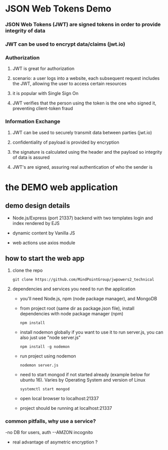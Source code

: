 # JSON Web Tokens Demo

### JSON Web Tokens (JWT) are signed tokens in order to provide integrity of data

### JWT can be used to encrypt data/claims (jwt.io)

### Authorization

1. JWT is great for authorization

2. scenario: a user logs into a website, each subsequent request includes the JWT, allowing the user to access certain resources

3. it is popular with Single Sign On

4. JWT verifies that the person using the token is the one who signed it, preventing client-token fraud

### Information Exchange

1. JWT can be used to securely transmit data between parties (jwt.io)

2. confidentiality of payload is provided by encryption

3. the signature is calculated using the header and the payload so integrity of data is assured

4. JWT's are signed, assuring real authentication of who the sender is


# the DEMO web application 

## demo design details

* Node.js/Express (port 21337) backend with two templates login and index rendered by EJS

* dynamic content by Vanilla JS

* web actions use axios module

## how to start the web app

1. clone the repo
    ```    
    git clone https://github.com/MindPointGroup/jwpowers2_technical
    ```
2. dependencies and services you need to run the application

    * you'll need Node.js, npm (node package manager), and MongoDB

    * from project root (same dir as package.json file), install dependencies with node package manager (npm)
        ```
        npm install 
        ```
    * install nodemon globally if you want to use it to run server.js, you can also just use "node server.js"
        ```
        npm install -g nodemon
        ```
    * run project using nodemon
        ```
        nodemon server.js
        ```
    * need to start mongod if not started already (example below for ubuntu 16). Varies by Operating System and version of Linux
        ```
        systemctl start mongod
        ```
    * open local browser to localhost:21337
    * project should be running at localhost:21337

    
### common pitfalls, why use a service?

  -no DB for users, auth  --AMZON incognito

  - real advantage of asymetric encryption ?

  
